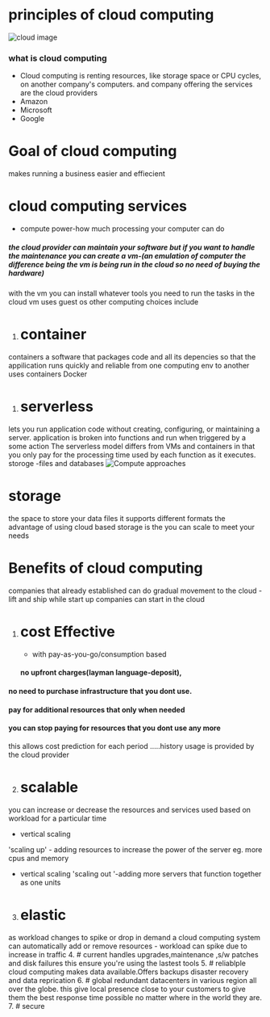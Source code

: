 # principles of cloud computing
![cloud image](https://d2h0cx97tjks2p.cloudfront.net/blogs/wp-content/uploads/sites/2/2018/11/Cloud-Computing-Tutorial.jpg)
### what is cloud computing
* Cloud computing is renting resources, like storage space or CPU cycles, on another company's computers. 
and company offering the services are the cloud providers
* Amazon 
* Microsoft
* Google
# Goal of cloud computing
makes running a business easier and effiecient
# cloud computing services
* compute power-how much processing your computer can do
##### the cloud provider can maintain your software but if you want to handle the maintenance you can create a vm-(an emulation of computer the difference being the vm is being run in the cloud so no need of buying the hardware)
with the vm you can install whatever tools you need to run the tasks in the cloud 
vm uses guest os
other computing choices include 
1. # container
containers a software that packages code and all its depencies so that the appilication runs quickly and reliable from one computing env to another
uses containers
Docker
1. # serverless
 lets you run application code without creating, configuring, or maintaining a server. application is broken into functions and run when triggered by a some action
 The serverless model differs from VMs and containers in that you only pay for the processing time used by each function as it executes.
storoge -files and databases
![Compute approaches](https://docs.microsoft.com/en-gb/learn/modules/principles-cloud-computing/media/2-vm-vs-container-vs-serverless.png)
# storage
the space to store your 
data files it supports different formats 
the advantage of using cloud based storage is the you can scale to meet your needs 
# Benefits of cloud computing
companies that already established can do gradual movement to the cloud - lift and ship while start up companies can start in the cloud
1. # cost Effective 
   * with pay-as-you-go/consumption based  
   #### no upfront charges(layman language-deposit),
  #### no need to purchase infrastructure that you dont use.
  #### pay for additional resources that only when needed
  #### you can stop paying for resources that you dont use any more
this allows cost prediction for each period .....history usage is provided by the cloud provider


2. # scalable
you can increase or decrease the resources and services used based on workload for a particular time
* vertical scaling

 'scaling up' - adding resources to increase the power of the server eg. more cpus and memory
* vertical scaling
'scaling out '-adding more servers that function together as one units


3. # elastic
as workload changes to spike or drop in demand a cloud computing system can automatically add or remove resources - workload can spike due to increase in traffic
4. # current 
handles upgrades,maintenance ,s/w patches  and disk failures this ensure you're using the lastest tools
5. # reliablple 
cloud computing makes data available.Offers backups disaster recovery and data reprication
6. # global
 redundant datacenters in various region all over the globe.
 this give local presence close to your customers to give them the best response time possible no matter where in the world they are.
 7. # secure 